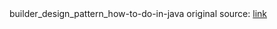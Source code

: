 <html>
builder_design_pattern_how-to-do-in-java
original source: <a href="https://howtodoinjava.com/design-patterns/creational/builder-pattern-in-java/" _target="blank">link</a>
</html>